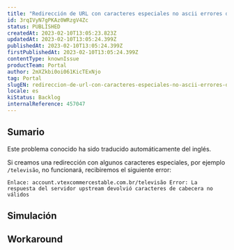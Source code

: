 ```yaml
---
title: "Redirección de URL con caracteres especiales no ascii errores de retorno"
id: 3rqIVyN7gPKAz0WRzgV4Zc
status: PUBLISHED
createdAt: 2023-02-10T13:05:23.823Z
updatedAt: 2023-02-10T13:05:24.399Z
publishedAt: 2023-02-10T13:05:24.399Z
firstPublishedAt: 2023-02-10T13:05:24.399Z
contentType: knownIssue
productTeam: Portal
author: 2mXZkbi0oi061KicTExNjo
tag: Portal
slugEN: redireccion-de-url-con-caracteres-especiales-no-ascii-errores-de-retorno
locale: es
kiStatus: Backlog
internalReference: 457047
---
```


## Sumario

<div class="alert alert-info">
  <p>Este problema conocido ha sido traducido automáticamente del inglés.</p>
</div>


Si creamos una redirección con algunos caracteres especiales, por ejemplo `/televisão`, no funcionará, recibiremos el siguiente error:

    Enlace: account.vtexcommercestable.com.br/televisão Error: La respuesta del servidor upstream devolvió caracteres de cabecera no válidos



##

## Simulación



## Workaround



